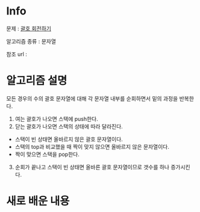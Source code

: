 
# Info

  

  

문제 : [괄호 회전하기](https://programmers.co.kr/learn/courses/30/lessons/76502)

  

  

알고리즘 종류 : 문자열

  

  

참조 url : 

# 알고리즘 설명

모든 경우의 수의 괄호 문자열에 대해 각 문자열 내부를 순회하면서 밑의 과정을 반복한다.
1. 여는 괄호가 나오면 스택에 push한다.
2. 닫는 괄호가 나오면 스택의 상태에 따라 달라진다.
- 스택이 빈 상태면 올바르지 않은 괄호 문자열이다.
- 스택의 top과 비교했을 때 짝이 맞지 않으면 올바르지 않은 문자열이다.
- 짝이 맞으면 스택을 pop한다.
3. 순회가 끝나고 스택이 빈 상태면 올바른 괄호 문자열이므로 갯수를 하나 증가시킨다.



  

# 새로 배운 내용

